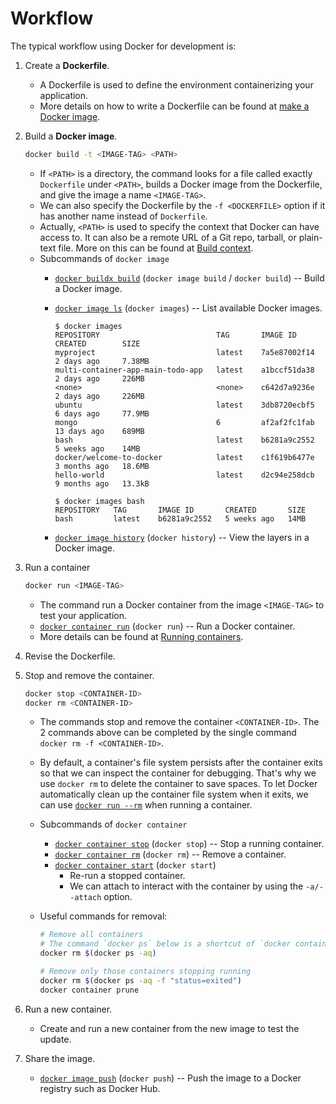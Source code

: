 # Workflow #

The typical workflow using Docker for development is:
1. Create a **Dockerfile**.
   * A Dockerfile is used to define the environment containerizing
     your application.
   * More details on how to write a Dockerfile can be found at [make a
     Docker image](#make-a-docker-image).
1. Build a **Docker image**.

   ```bash
   docker build -t <IMAGE-TAG> <PATH>
   ```

   * If `<PATH>` is a directory, the command looks for a file called
     exactly `Dockerfile` under `<PATH>`, builds a Docker image from
     the Dockerfile, and give the image a name `<IMAGE-TAG>`.
   * We can also specify the Dockerfile by the `-f <DOCKERFILE>`
     option if it has another name instead of `Dockerfile`.
   * Actually, `<PATH>` is used to specify the context that Docker can
     have access to.  It can also be a remote URL of a Git repo,
     tarball, or plain-text file.  More on this can be found at [Build
     context](https://docs.docker.com/build/building/context/).
   * Subcommands of `docker image`
     + [`docker buildx
       build`](https://docs.docker.com/reference/cli/docker/buildx/build/)
       (`docker image build` / `docker build`) -- Build a Docker
       image.
     + [`docker image
       ls`](https://docs.docker.com/engine/reference/commandline/image_ls/)
       (`docker images`) -- List available Docker images.
         
       ```console
       $ docker images
       REPOSITORY                          TAG       IMAGE ID       CREATED        SIZE
       myproject                           latest    7a5e87002f14   2 days ago     7.38MB
       multi-container-app-main-todo-app   latest    a1bccf51da38   2 days ago     226MB
       <none>                              <none>    c642d7a9236e   2 days ago     226MB
       ubuntu                              latest    3db8720ecbf5   6 days ago     77.9MB
       mongo                               6         af2af2fc1fab   13 days ago    689MB
       bash                                latest    b6281a9c2552   5 weeks ago    14MB
       docker/welcome-to-docker            latest    c1f619b6477e   3 months ago   18.6MB
       hello-world                         latest    d2c94e258dcb   9 months ago   13.3kB

       $ docker images bash
       REPOSITORY   TAG       IMAGE ID       CREATED       SIZE
       bash         latest    b6281a9c2552   5 weeks ago   14MB
       ```
  
     + [`docker image
       history`](https://docs.docker.com/engine/reference/commandline/image_history/)
       (`docker history`) -- View the layers in a Docker image.
1. Run a container

   ```bash
   docker run <IMAGE-TAG>
   ```

   * The command run a Docker container from the image `<IMAGE-TAG>`
     to test your application.
   * [`docker container
     run`](https://docs.docker.com/engine/reference/commandline/container_run/)
     (`docker run`) -- Run a Docker container.
   * More details can be found at [Running
     containers](#running-containers).
1. Revise the Dockerfile.
1. Stop and remove the container.

   ```bash
   docker stop <CONTAINER-ID>
   docker rm <CONTAINER-ID>
   ```

   * The commands stop and remove the container `<CONTAINER-ID>`.  The
     2 commands above can be completed by the single command `docker
     rm -f <CONTAINER-ID>`.
   * By default, a container's file system persists after the
     container exits so that we can inspect the container for
     debugging.  That's why we use `docker rm` to delete the container
     to save spaces.  To let Docker automatically clean up the
     container file system when it exits, we can use [`docker run
     --rm`](https://docs.docker.com/engine/reference/commandline/container_run/#rm)
     when running a container.
   * Subcommands of `docker container`
     + [`docker container
       stop`](https://docs.docker.com/engine/reference/commandline/container_stop/)
       (`docker stop`) -- Stop a running container.
     + [`docker container
       rm`](https://docs.docker.com/engine/reference/commandline/container_rm/)
       (`docker rm`) -- Remove a container.
     + [`docker container
       start`](https://docs.docker.com/engine/reference/commandline/container_start/)
       (`docker start`)
       - Re-run a stopped container.
       - We can attach to interact with the container by using the
         `-a/--attach` option.
   * Useful commands for removal:
   
     ```bash
     # Remove all containers
     # The command `docker ps` below is a shortcut of `docker container ls`.
     docker rm $(docker ps -aq)
     
     # Remove only those containers stopping running
     docker rm $(docker ps -aq -f "status=exited")
     docker container prune
     ```

1. Run a new container.
   * Create and run a new container from the new image to test the
     update.
1. Share the image.
   * [`docker image
     push`](https://docs.docker.com/engine/reference/commandline/image_push/)
     (`docker push`) -- Push the image to a Docker registry such as
     Docker Hub.
